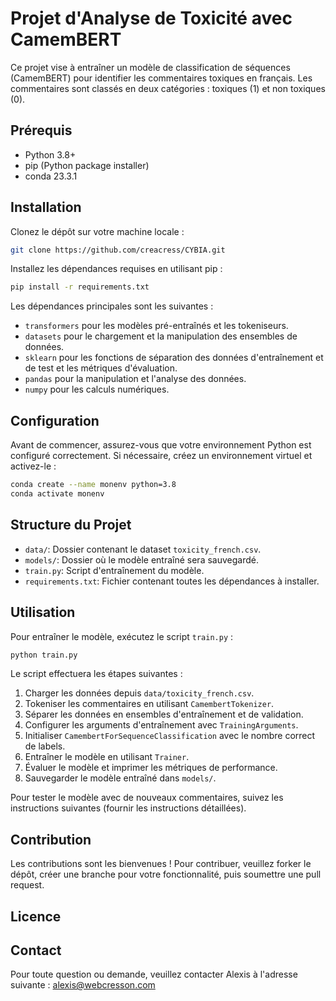 
# Projet d'Analyse de Toxicité avec CamemBERT

Ce projet vise à entraîner un modèle de classification de séquences (CamemBERT) pour identifier les commentaires toxiques en français. Les commentaires sont classés en deux catégories : toxiques (1) et non toxiques (0).

## Prérequis

- Python 3.8+
- pip (Python package installer)
- conda 23.3.1

## Installation

Clonez le dépôt sur votre machine locale :

```bash
git clone https://github.com/creacress/CYBIA.git
```

Installez les dépendances requises en utilisant pip :

```bash
pip install -r requirements.txt
```

Les dépendances principales sont les suivantes :

- `transformers` pour les modèles pré-entraînés et les tokeniseurs.
- `datasets` pour le chargement et la manipulation des ensembles de données.
- `sklearn` pour les fonctions de séparation des données d'entraînement et de test et les métriques d'évaluation.
- `pandas` pour la manipulation et l'analyse des données.
- `numpy` pour les calculs numériques.

## Configuration

Avant de commencer, assurez-vous que votre environnement Python est configuré correctement. Si nécessaire, créez un environnement virtuel et activez-le :

```bash
conda create --name monenv python=3.8
conda activate monenv
```

## Structure du Projet

- `data/`: Dossier contenant le dataset `toxicity_french.csv`.
- `models/`: Dossier où le modèle entraîné sera sauvegardé.
- `train.py`: Script d'entraînement du modèle.
- `requirements.txt`: Fichier contenant toutes les dépendances à installer.

## Utilisation

Pour entraîner le modèle, exécutez le script `train.py` :

```bash
python train.py
```

Le script effectuera les étapes suivantes :

1. Charger les données depuis `data/toxicity_french.csv`.
2. Tokeniser les commentaires en utilisant `CamembertTokenizer`.
3. Séparer les données en ensembles d'entraînement et de validation.
4. Configurer les arguments d'entraînement avec `TrainingArguments`.
5. Initialiser `CamembertForSequenceClassification` avec le nombre correct de labels.
6. Entraîner le modèle en utilisant `Trainer`.
7. Évaluer le modèle et imprimer les métriques de performance.
8. Sauvegarder le modèle entraîné dans `models/`.

Pour tester le modèle avec de nouveaux commentaires, suivez les instructions suivantes (fournir les instructions détaillées).

## Contribution

Les contributions sont les bienvenues ! Pour contribuer, veuillez forker le dépôt, créer une branche pour votre fonctionnalité, puis soumettre une pull request.

## Licence



## Contact

Pour toute question ou demande, veuillez contacter Alexis à l'adresse suivante : alexis@webcresson.com
